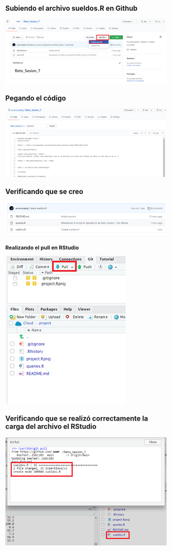 ## Subiendo el archivo sueldos.R en Github
![](crear.png)

## Pegando el código
![](sueldos.png)

## Verificando que se creo
![](sueldos2.png)

### Realizando el pull en RStudio
![](pull.png)

## Verificando que se realizó correctamente la carga del archivo el RStudio
![](pull2.png)


